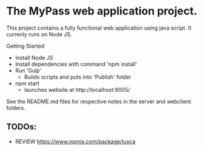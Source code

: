 The MyPass web application project.
===================================

This project contains a fully functional web application using java script. It currenly runs on Node JS.


Getting Started
- Install Node JS
- Install dependencies with command 'npm install'
- Run 'Gulp'
  - Builds scripts and puts into 'Publish' folder
- npm start
  - launches website at http://localhost:9005/




See the README.md files for respective notes in the server and webclient folders.










TODOs:
-------
- REVIEW https://www.npmjs.com/package/lusca

